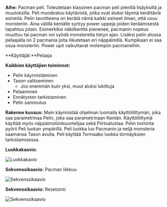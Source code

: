 **Aihe:** Pacman peli. Toteutetaan klassinen pacman peli pienillä lisäyksillä
 ja muutoksilla. Peli muodostuu käytävistä, jotka ovat aluksi täynnä kerättäviä
 esineitä. Pelin tavoitteena on kerätä nämä kaikki esineet ilman, että osuu monsteriin.
 Aina välillä kentälle syntyy power uppeja joiden keräämisestä tapahtuu jotain.
 Esimerkiksi näkökenttä pienenee, pacmanin nopeus muuttuu tai pacman voi syödä monstereita tietyn ajan. Lisäksi pelin alussa
 pelaajalla on 2 pacmania joita liikutetaan eri näppäimillä. Kumpikaan ei saa
 osua monsteriin. Power upit vaikuttavat molempiin pacmaneihin. 

**Käyttäjät:**Pelaaja

**Kaikkien käyttäjien toiminnot:**
* Pelin käynnistäminen
* Tason valitseminen
  * Jos enemmän kuin yksi, muut aluksi lukittuja
* Pelaaminen
* Ennätysten tarkistaminen
* Pelin sammutus

**Rakenne kuvaus:**
Main käynnistää ohjelman luomalla käyttöliittymän, joka saa parametrinaa Pelin, joka saa parametrinaan Kentän. Käyttöliittymä käyttää myös näppäimstönkuuntelijaa sekä Piirtoalustaa. Pelin toiminta pyörii Peli luokan ympärillä. Peli luokka luo Pacmanin ja neljä monsteria saamansa Tason avulla. Peli käyttää Tormaako luokka törmäyksien tarkistamisessa.

**Luokkakaavio:**

![Luokkakavio](/dokumentaatio/Kaaviot/Luokkakaavio.png)

**Sekvenssikaavio:** Pacman liikkuu

![Sekvenssikaavio](/dokumentaatio/Kaaviot/Sekvenssikaavio1.png)

**Sekvenssikaavio:** Resetointi

![Sekvenssikaavio](/dokumentaatio/Kaaviot/Sekvenssikaavio2.png)
